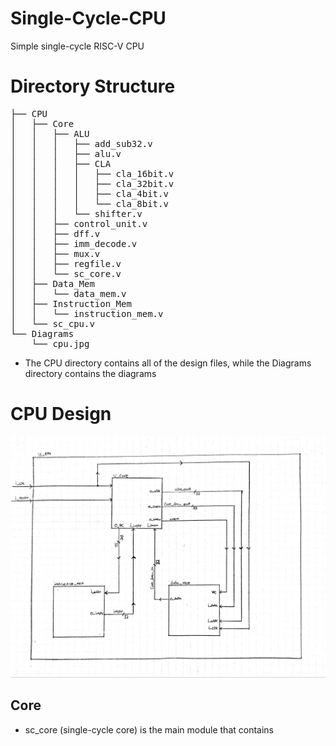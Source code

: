 # Single-Cycle-CPU
Simple single-cycle RISC-V CPU

# Directory Structure
<pre>
├── CPU
│   ├── Core
│   │   ├── ALU
│   │   │   ├── add_sub32.v
│   │   │   ├── alu.v
│   │   │   ├── CLA
│   │   │   │   ├── cla_16bit.v
│   │   │   │   ├── cla_32bit.v
│   │   │   │   ├── cla_4bit.v
│   │   │   │   └── cla_8bit.v
│   │   │   └── shifter.v
│   │   ├── control_unit.v
│   │   ├── dff.v
│   │   ├── imm_decode.v
│   │   ├── mux.v
│   │   ├── regfile.v
│   │   └── sc_core.v
│   ├── Data_Mem
│   │   └── data_mem.v
│   ├── Instruction_Mem
│   │   └── instruction_mem.v
│   └── sc_cpu.v
└── Diagrams
    └── cpu.jpg
</pre>

- The CPU directory contains all of the design files, while the Diagrams directory contains the diagrams

# CPU Design
![](Diagrams/sc_cpu_top.jpg)

## Core
- sc_core (single-cycle core) is the main module that contains
